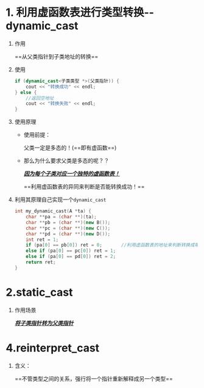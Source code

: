 # 1. 利用虚函数表进行类型转换--dynamic_cast



1. 作用

   ==从父类指针到子类地址的转换==

2. 使用

   ```c++
   if (dynamic_cast<子类类型 *>(父类指针)) {
       cout << "转换成功" << endl;
   } else {
       //返回空地址
       cout << "转换失败" << endl;
   }
   ```

3. 使用原理

   + 使用前提：

     父类一定是多态的！(==即有虚函数==)

   + 那么为什么要求父类是多态的呢？？

     ***<u>因为每个子类对应一个独特的虚函数表！</u>***

     ==利用虚函数表的异同来判断是否能转换成功！==

4. 利用其原理自己实现一个`dynamic_cast`

   ```c++
   int my_dynamic_cast(A *ta) {
       char **pa = (char **)(ta);
       char **pb = (char **)(new B());
       char **pc = (char **)(new C());
       char **pd = (char **)(new D());
       int ret = 1;
       if (pa[0] == pb[0]) ret = 0;       //利用虚函数表的地址来判断转换成哪个子类！！
       else if (pa[0] == pc[0]) ret = 1;
       else if (pa[0] == pd[0]) ret = 2;
       return ret;
   }
   ```

   



# 2.static_cast

1. 作用场景

   ***<u>将子类指针转为父类指针</u>***





# 4.reinterpret_cast

1. 含义：

   ==不管类型之间的关系，强行将一个指针重新解释成另一个类型==